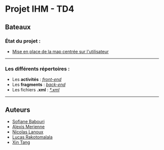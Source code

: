 # Projet IHM - TD4
## Bateaux

### État du projet :
* [Mise en place de la map centrée sur l'utilisateur](https://github.com/LanouxNicolas/IHM_TD4_Bateaux/milestone/1)

-----------------

### Les différents répertoires :
* Les __activités__ : [_front-end_](https://github.com/LanouxNicolas/IHM_TD4_Bateaux/tree/master/app/src/main/java/com/ihm/projet/activities)
* Les __fragments__ : [_back-end_](https://github.com/LanouxNicolas/IHM_TD4_Bateaux/tree/master/app/src/main/java/com/ihm/projet/fragments)
* Les fichiers __.xml__ : [_*.xml_](https://github.com/LanouxNicolas/IHM_TD4_Bateaux/tree/master/app/src/main/res/layout)

-----------------

## Auteurs
- [Sofiane Babouri](https://github.com/)
- [Alexis Merienne](https://github.com/)
- [Nicolas Lanoux](https://github.com/LanouxNicolas/)
- [Lucas Rakotomalala](https://github.com/LucasRakotomalala)
- [Xin Tang](https://github.com/)
